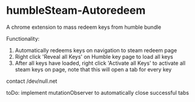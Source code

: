 # humbleSteam-Autoredeem
A chrome extension to mass redeem keys from humble bundle

Functionality:
1. Automatically redeems keys on navigation to steam redeem page
2. Right click 'Reveal all Keys' on Humble key page to load all keys
3. After all keys have loaded, right click 'Activate all Keys' to activate all steam keys on page, note that this will open a tab for every key

contact /dev/null.net


toDo: implement mutationObserver to automatically close successful tabs
